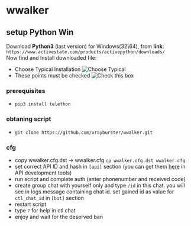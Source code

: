 # wwalker

## setup Python Win

Download **Python3** (last version) for Windows(32\64), from **link**:   
    `https://www.activestate.com/products/activepython/downloads/`    
Now find and Install downloaded file:
* Choose Typical Installation
![Choose Typical](https://github.com/wwfix/wwalker/blob/master/PythonTypical.png)
* These points must be checked
![Check this box](https://github.com/wwfix/wwalker/blob/master/PythonChecked.png)
    
### prerequisites
* `pip3 install telethon`

### obtaning script
*  `git clone https://github.com/xrayburster/wwalker.git`

### cfg
*  copу wwalker.cfg.dst -> wwalker.cfg `cp wwalker.cfg.dst wwalker.cfg`
* set correct API ID and hash in `[api]` section (you can get them [here](https://my.telegram.org) in API development tools)
* run script and complete auth (enter phonenumber and received code)
* create group chat with yourself only and type `/id` in this chat.
  you will see in logs message containing chat id. set gained id as value for `ctl_chat_id` in `[bot]` section
* restart script
* type `?` for help in ctl chat
* enjoy and wait for the deserved ban
